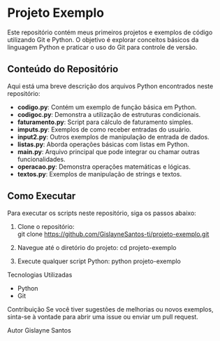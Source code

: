 # Projeto Exemplo

Este repositório contém meus primeiros projetos e exemplos de código utilizando Git e Python. O objetivo é explorar conceitos básicos da linguagem Python e praticar o uso do Git para controle de versão.

## Conteúdo do Repositório

Aqui está uma breve descrição dos arquivos Python encontrados neste repositório:

- **codigo.py**: Contém um exemplo de função básica em Python.  
- **codigoc.py**: Demonstra a utilização de estruturas condicionais.  
- **faturamento.py**: Script para cálculo de faturamento simples.  
- **imputs.py**: Exemplos de como receber entradas do usuário.  
- **input2.py**: Outros exemplos de manipulação de entrada de dados.  
- **listas.py**: Aborda operações básicas com listas em Python.  
- **main.py**: Arquivo principal que pode integrar ou chamar outras funcionalidades.  
- **operacao.py**: Demonstra operações matemáticas e lógicas.  
- **textos.py**: Exemplos de manipulação de strings e textos.

## Como Executar

Para executar os scripts neste repositório, siga os passos abaixo:

1. Clone o repositório:  
git clone https://github.com/GislayneSantos-ti/projeto-exemplo.git


2. Navegue até o diretório do projeto:
cd projeto-exemplo

3. Execute qualquer script Python:
python projeto-exemplo

Tecnologias Utilizadas
- Python
- Git

Contribuição
Se você tiver sugestões de melhorias ou novos exemplos, sinta-se à vontade para abrir uma issue ou enviar um pull request.

Autor
Gislayne Santos 
